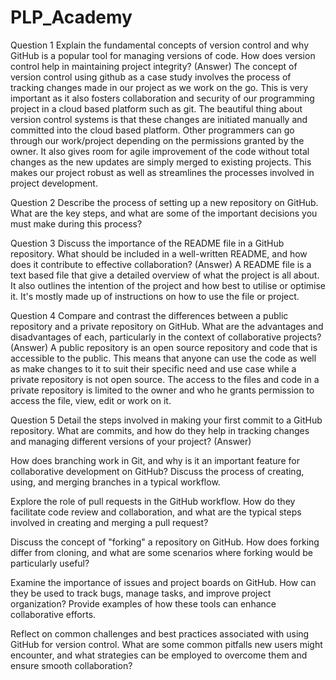 # PLP_Academy
Question 1
Explain the fundamental concepts of version control and why GitHub is a popular tool for managing versions of code. How does version control help in maintaining project integrity?
(Answer) 
The concept of version control using github as a case study involves the process of tracking changes made in our project as we work on the go. This is very important as it also fosters collaboration and security of our programming project in a cloud based platform such as git. The beautiful thing about version control systems is that these changes are initiated manually and committed into the cloud based platform. Other programmers can go through our work/project depending on the permissions granted by the owner. It also gives room for agile improvement of the code without total changes as the new updates are simply merged to existing projects. This makes our project robust as well as streamlines the processes involved in project development.

Question 2
Describe the process of setting up a new repository on GitHub. What are the key steps, and what are some of the important decisions you must make during this process?

Question 3
Discuss the importance of the README file in a GitHub repository. What should be included in a well-written README, and how does it contribute to effective collaboration?
(Answer) 
A README file is a text based file that give a detailed overview of what the project is all about. It also outlines the intention of the project and how best to utilise or optimise it. It's mostly made up of instructions on how to use the file or project. 

Question 4
Compare and contrast the differences between a public repository and a private repository on GitHub. What are the advantages and disadvantages of each, particularly in the context of collaborative projects?
(Answer) 
A public repository is an open source repository and code that is accessible to the public. This means that anyone can use the code as well as make changes to it to suit their specific need and use case while a private repository is not open source. The access to the files and code in a private repository is limited to the owner and who he grants permission to access the file, view, edit or work on it. 

Question 5
Detail the steps involved in making your first commit to a GitHub repository. What are commits, and how do they help in tracking changes and managing different versions of your project?
(Answer)

How does branching work in Git, and why is it an important feature for collaborative development on GitHub? Discuss the process of creating, using, and merging branches in a typical workflow.

Explore the role of pull requests in the GitHub workflow. How do they facilitate code review and collaboration, and what are the typical steps involved in creating and merging a pull request?

Discuss the concept of "forking" a repository on GitHub. How does forking differ from cloning, and what are some scenarios where forking would be particularly useful?

Examine the importance of issues and project boards on GitHub. How can they be used to track bugs, manage tasks, and improve project organization? Provide examples of how these tools can enhance collaborative efforts.

Reflect on common challenges and best practices associated with using GitHub for version control. What are some common pitfalls new users might encounter, and what strategies can be employed to overcome them and ensure smooth collaboration? 
